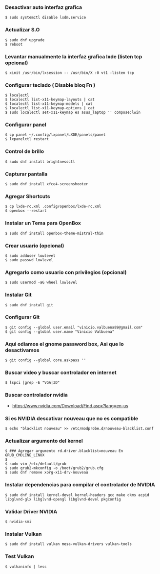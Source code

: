 ### Desactivar auto interfaz grafica
~~~
$ sudo systemctl disable lxdm.service
~~~

### Actualizar S.O
~~~
$ sudo dnf upgrade
$ reboot
~~~

### Levantar manualmente la interfaz grafica lxde (listen tcp opcional)
~~~
$ xinit /usr/bin/lxsession -- /usr/bin/X :0 vt1 -listen tcp
~~~

### Configurar teclado ( Disable bloq Fn )
~~~
$ localectl
$ localectl list-x11-keymap-layouts | cat
$ localectl list-x11-keymap-models | cat
$ localectl list-x11-keymap-options | cat
$ sudo localectl set-x11-keymap es asus_laptop '' compose:lwin
~~~

### Configurar panel
~~~
$ cp panel ~/.config/lxpanel/LXDE/panels/panel
$ lxpanelctl restart
~~~

### Control de brillo
~~~
$ sudo dnf install brightnessctl
~~~

### Capturar pantalla
~~~
$ sudo dnf install xfce4-screenshooter
~~~

### Agregar Shortcuts
~~~
$ cp lxde-rc.xml .config/openbox/lxde-rc.xml
$ openbox --restart
~~~

### Instalar un Tema para OpenBox
~~~
$ sudo dnf install openbox-theme-mistral-thin
~~~

### Crear usuario (opcional)
~~~
$ sudo adduser lowlevel
$ sudo passwd lowlevel
~~~

### Agregarlo como usuario con privilegios (opcional)
~~~
$ sudo usermod -aG wheel lowlevel
~~~

### Instalar Git
~~~
$ sudo dnf install git
~~~

### Configurar Git
~~~
$ git config --global user.email "vinicio.valbuena89@gmail.com"
$ git config --global user.name "Vinicio Valbuena"
~~~

### Aqui odiamos el gnome password box, Asi que lo desactivamos
~~~
$ git config --global core.askpass ''
~~~

### Buscar video y buscar controlador en internet
~~~
$ lspci |grep -E "VGA|3D"
~~~

### Buscar controlador nvidia
- https://www.nvidia.com/Download/Find.aspx?lang=en-us

### Si es NVIDIA descativar nouveau que no es compatible
~~~
$ echo "blacklist nouveau" >> /etc/modprobe.d/nouveau-blacklist.conf
~~~

### Actualizar argumento del kernel
~~~
$ ### Agregar argumento rd.driver.blacklist=nouveau En GRUB_CMDLINE_LINUX
$
$ sudo vim /etc/default/grub
$ sudo grub2-mkconfig -o /boot/grub2/grub.cfg
$ sudo dnf remove xorg-x11-drv-nouveau
~~~

### Instalar dependencias para compilar el controlador de NVIDIA
~~~
$ sudo dnf install kernel-devel kernel-headers gcc make dkms acpid libglvnd-glx libglvnd-opengl libglvnd-devel pkgconfig
~~~

### Validar Driver NVIDIA
~~~
$ nvidia-smi
~~~

### Instalar Vulkan
~~~
$ sudo dnf install vulkan mesa-vulkan-drivers vulkan-tools
~~~

### Test Vulkan
~~~
$ vulkaninfo | less
~~~
